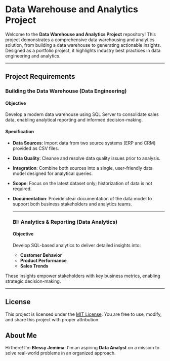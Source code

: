 # Data Warehouse and Analytics Project

Welcome to the **Data Warehouse and Analytics Project** repository!
This project demonstrates a comprehensive data warehousing and analytics solution, from building a data warehouse to generating actionable insights. Designed as a portfolio project, it highlights industry best practices in data engineering and analytics.

---

## Project Requirements

### Building the Data Warehouse (Data Engineering)

#### Objective
Develop a modern data warehouse using SQL Server to consolidate sales data, enabling analytical reporting and informed decision-making.

#### Specification
- **Data Sources**: Import data from two source systems (ERP and CRM) provided as CSV files.
- **Data Quality**: Cleanse and resolve data quality issues prior to analysis.
- **Integration**: Combine both sources into a single, user-friendly data model designed for analytical queries.
- **Scope**: Focus on the latest dataset only; historization of data is not required.
- **Documentation**: Provide clear documentation of the data model to support both business stakeholders and analytics teams.

  ---

  ### BI: Analytics & Reporting (Data Analytics)

  #### Objective
  Develop SQL-based analytics to deliver detailed insights into:
  - **Customer Behavior**
  - **Product Performance**
  - **Sales Trends**

These insights empower stakeholders with key business metrics, enabling strategic decision-making.

---

## License

This project is licensed under the [MIT License](LICENSE). You are free to use, modify, and share this project with proper attribution.

## About Me

Hi there! I'm **Blessy Jemima**. I'm an aspiring **Data Analyst** on a mission to solve real-world problems in an organized approach.




    




  
